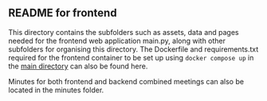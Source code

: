 ## **README for frontend**
This directory contains the subfolders such as assets, data and pages needed for the frontend web application main.py, along with other subfolders for organising this directory. The Dockerfile and requirements.txt required for the frontend container to be set up using `docker compose up` in the [main directory](https://github.com/austinloh/dsa3101-2220-03-airline "03 Airline Repository") can also be found here.

Minutes for both frontend and backend combined meetings can also be located in the minutes folder.

